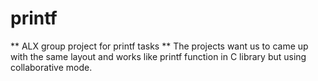# printf
** ALX group project for printf tasks **
The projects want us to came up with the same layout and works like printf function in C library
but using collaborative mode.
